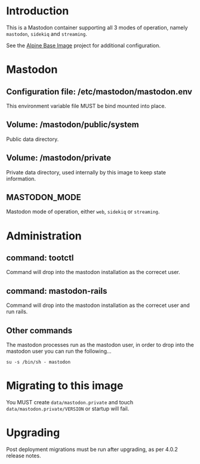 # Introduction

This is a Mastodon container supporting all 3 modes of operation, namely `mastodon`, `sidekiq` and `streaming`.

See the [Alpine Base Image](https://gitlab.iitsp.com/allworldit/docker/alpine) project for additional configuration.


# Mastodon


## Configuration file: /etc/mastodon/mastodon.env

This environment variable file MUST be bind mounted into place.


## Volume: /mastodon/public/system

Public data directory.


## Volume: /mastodon/private

Private data directory, used internally by this image to keep state information.


## MASTODON_MODE

Mastodon mode of operation, either `web`, `sidekiq` or `streaming`.


# Administration


## command: tootctl

Command will drop into the mastodon installation as the correcet user.

## command: mastodon-rails

Command will drop into the mastodon installation as the correcet user and run rails.

## Other commands

The mastodon processes run as the mastodon user, in order to drop into the mastodon user you can run the following...

```
su -s /bin/sh - mastodon
```

# Migrating to this image

You MUST create `data/mastodon.private` and touch `data/mastodon.private/VERSION` or startup will fail.


# Upgrading

Post deployment migrations must be run after upgrading, as per 4.0.2 release notes.

